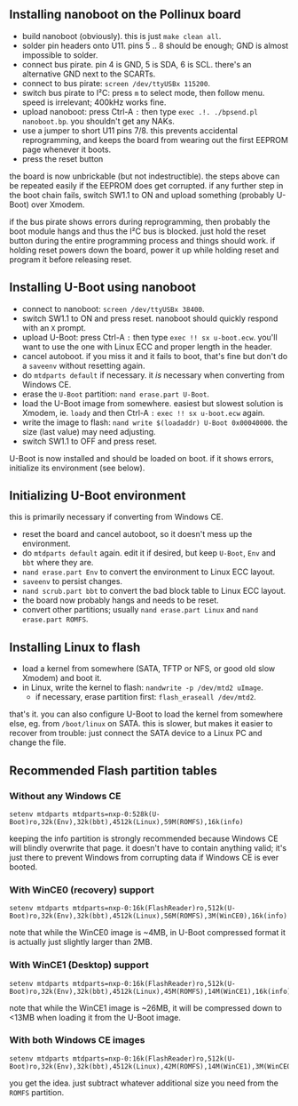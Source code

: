 ## Installing nanoboot on the Pollinux board

* build nanoboot (obviously). this is just `make clean all`.
* solder pin headers onto U11. pins 5 .. 8 should be enough; GND is almost impossible to solder.
* connect bus pirate. pin 4 is GND, 5 is SDA, 6 is SCL. there's an alternative GND next to the SCARTs.
* connect to bus pirate: `screen /dev/ttyUSBx 115200`.
* switch bus pirate to I²C: press `m` to select mode, then follow menu. speed is irrelevant; 400kHz works fine.
* upload nanoboot: press Ctrl-A `:` then type `exec .!. ./bpsend.pl nanoboot.bp`. you shouldn't get any NAKs.
* use a jumper to short U11 pins 7/8. this prevents accidental reprogramming, and keeps the board from wearing out the first EEPROM page whenever it boots.
* press the reset button

the board is now unbrickable (but not indestructible). the steps above can be repeated easily if the EEPROM does get corrupted. if any further step in the boot chain fails, switch SW1.1 to ON and upload something (probably U-Boot) over Xmodem.

if the bus pirate shows errors during reprogramming, then probably the boot module hangs and thus the I²C bus is blocked. just hold the reset button during the entire programming process and things should work. if holding reset powers down the board, power it up while holding reset and program it before releasing reset.

## Installing U-Boot using nanoboot

* connect to nanoboot: `screen /dev/ttyUSBx 38400`.
* switch SW1.1 to ON and press reset. nanoboot should quickly respond with an `X` prompt.
* upload U-Boot: press Ctrl-A `:` then type `exec !! sx u-boot.ecw`. you'll want to use the one with Linux ECC and proper length in the header.
* cancel autoboot. if you miss it and it fails to boot, that's fine but don't do a `saveenv` without resetting again.
* do `mtdparts default` if necessary. it *is* necessary when converting from Windows CE.
* erase the `U-Boot` partition: `nand erase.part U-Boot`.
* load the U-Boot image from somewhere. easiest but slowest solution is Xmodem, ie. `loady` and then Ctrl-A `:` `exec !! sx u-boot.ecw` again.
* write the image to flash: `nand write $(loadaddr) U-Boot 0x00040000`. the size (last value) may need adjusting.
* switch SW1.1 to OFF and press reset.

U-Boot is now installed and should be loaded on boot. if it shows errors, initialize its environment (see below).

## Initializing U-Boot environment

this is primarily necessary if converting from Windows CE.

* reset the board and cancel autoboot, so it doesn't mess up the environment.
* do `mtdparts default` again. edit it if desired, but keep `U-Boot`, `Env` and `bbt` where they are.
* `nand erase.part Env` to convert the environment to Linux ECC layout.
* `saveenv` to persist changes.
* `nand scrub.part bbt` to convert the bad block table to Linux ECC layout.
* the board now probably hangs and needs to be reset.
* convert other partitions; usually `nand erase.part Linux` and `nand erase.part ROMFS`.

## Installing Linux to flash

* load a kernel from somewhere (SATA, TFTP or NFS, or good old slow Xmodem) and boot it.
* in Linux, write the kernel to flash: `nandwrite -p /dev/mtd2 uImage`.
	* if necessary, erase partition first: `flash_eraseall /dev/mtd2`.

that's it. you can also configure U-Boot to load the kernel from somewhere else, eg. from `/boot/linux` on SATA. this is slower, but makes it easier to recover from trouble: just connect the SATA device to a Linux PC and change the file.

## Recommended Flash partition tables

### Without any Windows CE

```
setenv mtdparts mtdparts=nxp-0:528k(U-Boot)ro,32k(Env),32k(bbt),4512k(Linux),59M(ROMFS),16k(info)
```

keeping the info partition is strongly recommended because Windows CE will blindly overwrite that page. it doesn't have to contain anything valid; it's just there to prevent Windows from corrupting data if Windows CE is ever booted.

### With WinCE0 (recovery) support

```
setenv mtdparts mtdparts=nxp-0:16k(FlashReader)ro,512k(U-Boot)ro,32k(Env),32k(bbt),4512k(Linux),56M(ROMFS),3M(WinCE0),16k(info)
```

note that while the WinCE0 image is ~4MB, in U-Boot compressed format it is actually just slightly larger than 2MB.

### With WinCE1 (Desktop) support

```
setenv mtdparts mtdparts=nxp-0:16k(FlashReader)ro,512k(U-Boot)ro,32k(Env),32k(bbt),4512k(Linux),45M(ROMFS),14M(WinCE1),16k(info)
```

note that while the WinCE1 image is ~26MB, it will be compressed down to <13MB when loading it from the U-Boot image.

### With both Windows CE images

```
setenv mtdparts mtdparts=nxp-0:16k(FlashReader)ro,512k(U-Boot)ro,32k(Env),32k(bbt),4512k(Linux),42M(ROMFS),14M(WinCE1),3M(WinCE0),16k(info)
```

you get the idea. just subtract whatever additional size you need from the `ROMFS` partition.
